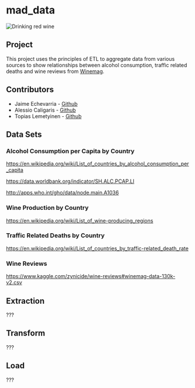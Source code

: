 # mad_data

![Drinking red wine]("https://imagesvc.meredithcorp.io/v3/mm/image?url=https%3A%2F%2Fstatic.onecms.io%2Fwp-content%2Fuploads%2Fsites%2F44%2F2018%2F05%2F27114256%2Fwine-gettyimages-160836693_1_0.jpg")

## Project
This project uses the principles of ETL to aggregate data from various sources to show relationships between alcohol consumption, traffic related deaths and wine reviews from [Winemag](https://www.winemag.com/).

## Contributors
* Jaime Echevarria - [Github](https://github.com/jaime030690)
* Alessio Caligaris - [Github](https://github.com/ac1093)
* Topias Lemetyinen - [Github](https://github.com/TJL30308)

## Data Sets

### Alcohol Consumption per Capita by Country
https://en.wikipedia.org/wiki/List_of_countries_by_alcohol_consumption_per_capita

https://data.worldbank.org/indicator/SH.ALC.PCAP.LI

http://apps.who.int/gho/data/node.main.A1036

### Wine Production by Country
https://en.wikipedia.org/wiki/List_of_wine-producing_regions

### Traffic Related Deaths by Country
https://en.wikipedia.org/wiki/List_of_countries_by_traffic-related_death_rate

### Wine Reviews
https://www.kaggle.com/zynicide/wine-reviews#winemag-data-130k-v2.csv

## Extraction
???

## Transform
???

## Load
???
